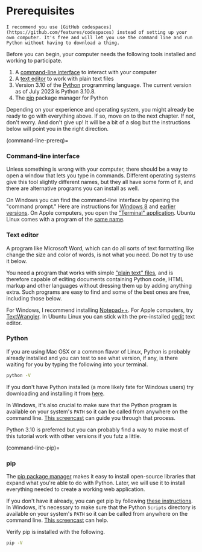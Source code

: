 ```{include} _templates/nav.html
```

# Prerequisites

```{note}
I recommend you use [GitHub codespaces](https://github.com/features/codespaces) instead of setting up your own computer. It's free and will let you use the command line and run Python without having to download a thing.
```

Before you can begin, your computer needs the following tools installed
and working to participate.

1. A [command-line
   interface](https://en.wikipedia.org/wiki/Command-line_interface)
   to interact with your computer
2. A [text editor](https://en.wikipedia.org/wiki/Text_editor) to work
   with plain text files
3. Version 3.10 of the
   [Python](https://www.python.org/downloads/release/python-3108/) programming
   language. The current version as of July 2023 is Python 3.10.8.
4. The [pip](https://pip.pypa.io/en/latest/installing.html)
   package manager for Python

Depending on your experience and operating system, you might already be ready to go with everything above. If so, move on to the next chapter. If not, don't worry. And don't give up! It will be a bit of a slog but the instructions below will point you in the right direction.

(command-line-prereq)=

### Command-line interface

Unless something is wrong with your computer, there should be a way to
open a window that lets you type in commands. Different operating
systems give this tool slightly different names, but they all have some
form of it, and there are alternative programs you can install as well.

On Windows you can find the command-line interface by opening the
"command prompt." Here are instructions for [Windows
8](http://windows.microsoft.com/en-us/windows/command-prompt-faq#1TC=windows-8)
and [earlier
versions](http://windows.microsoft.com/en-us/windows-vista/open-a-command-prompt-window). On Apple computers, you open the ["Terminal"
application](http://blog.teamtreehouse.com/introduction-to-the-mac-os-x-command-line). Ubuntu Linux comes with a program of the [same
name](http://askubuntu.com/questions/38162/what-is-a-terminal-and-how-do-i-open-and-use-it).

### Text editor

A program like Microsoft Word, which can do all sorts of text formatting
like change the size and color of words, is not what you need. Do not
try to use it below.

You need a program that works with simple ["plain text"
files](https://en.wikipedia.org/wiki/Text_file), and is therefore
capable of editing documents containing Python code, HTML markup and
other languages without dressing them up by adding anything extra. Such
programs are easy to find and some of the best ones are free, including
those below.

For Windows, I recommend installing
[Notepad++](http://notepad-plus-plus.org/). For Apple computers, try
[TextWrangler](http://www.barebones.com/products/textwrangler/download.html).
In Ubuntu Linux you can stick with the pre-installed
[gedit](https://help.ubuntu.com/community/gedit) text editor.

### Python

If you are using Mac OSX or a common flavor of Linux, Python is probably
already installed and you can test to see what version, if any, is there
waiting for you by typing the following into your terminal.

```bash
python -V
```

If you don't have Python installed (a more likely fate for Windows
users) try downloading and installing it from
[here](https://www.python.org/downloads/release/python-3108/).

In Windows, it's also crucial to make sure that the Python program is
available on your system's `PATH` so it can be called from anywhere on
the command line. [This
screencast](http://showmedo.com/videotutorials/video?name=960000&fromSeriesID=96)
can guide you through that process.

Python 3.10 is preferred but you can probably find a way to make most of
this tutorial work with other versions if you futz a little.

(command-line-pip)=

### pip

The [pip package
manager](https://pip.pypa.io/en/latest/) makes it
easy to install open-source libraries that expand what you're able to do
with Python. Later, we will use it to install everything needed to
create a working web application.

If you don't have it already, you can get pip by following [these
instructions](https://pip.pypa.io/en/latest/installing.html).
In Windows, it's necessary to make sure that the Python `Scripts`
directory is available on your system's `PATH` so it can be called
from anywhere on the command line. [This
screencast](http://showmedo.com/videotutorials/video?name=960000&fromSeriesID=96)
can help.

Verify pip is installed with the following.

```bash
pip -V
```